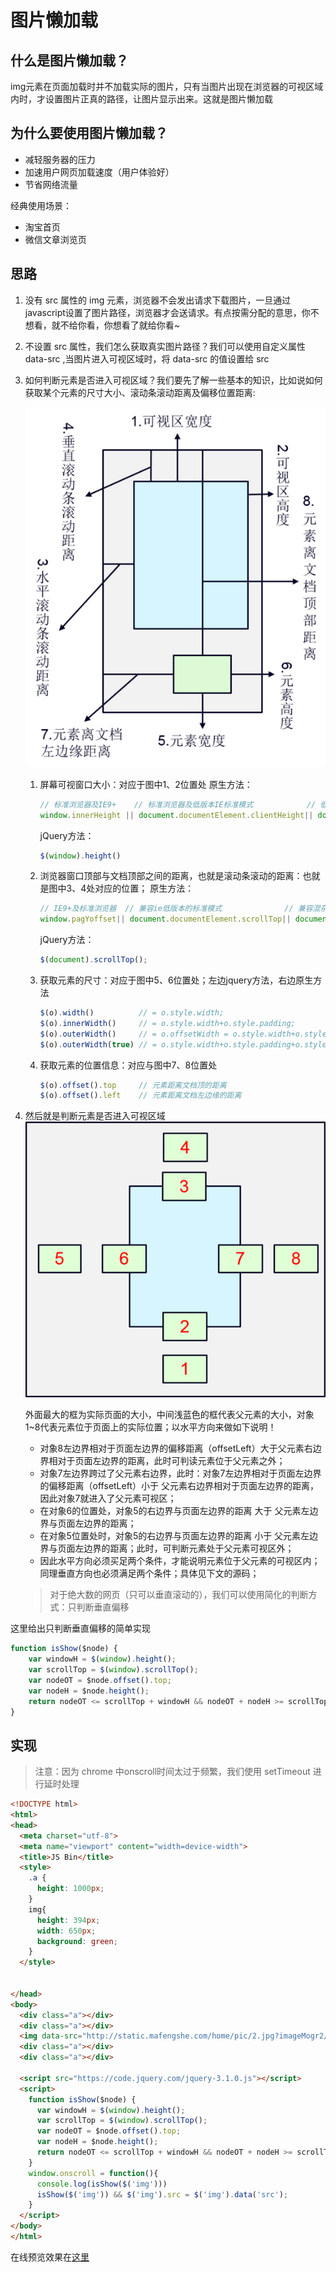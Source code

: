 # 图片懒加载

## 什么是图片懒加载？

img元素在页面加载时并不加载实际的图片，只有当图片出现在浏览器的可视区域内时，才设置图片正真的路径，让图片显示出来。这就是图片懒加载

## 为什么要使用图片懒加载？

- 减轻服务器的压力
- 加速用户网页加载速度（用户体验好）
- 节省网络流量

经典使用场景：
- 淘宝首页
- 微信文章浏览页

## 思路

1. 没有 src 属性的 img 元素，浏览器不会发出请求下载图片，一旦通过javascript设置了图片路径，浏览器才会送请求。有点按需分配的意思，你不想看，就不给你看，你想看了就给你看~
2. 不设置 src 属性，我们怎么获取真实图片路径？我们可以使用自定义属性 data-src ,当图片进入可视区域时，将 data-src 的值设置给 src
3. 如何判断元素是否进入可视区域？我们要先了解一些基本的知识，比如说如何获取某个元素的尺寸大小、滚动条滚动距离及偏移位置距离:

    ![](images/window.png)

    1. 屏幕可视窗口大小：对应于图中1、2位置处
        原生方法：
        ```javascript
        // 标准浏览器及IE9+    // 标准浏览器及低版本IE标准模式            // 低版本混杂模式
        window.innerHeight || document.documentElement.clientHeight|| document.body.clientHeight
        ```
        jQuery方法： 
        ```javascript
        $(window).height()
        ```

    2. 浏览器窗口顶部与文档顶部之间的距离，也就是滚动条滚动的距离：也就是图中3、4处对应的位置；
        原生方法：
        ```javascript
        // IE9+及标准浏览器  // 兼容ie低版本的标准模式              // 兼容混杂模式；
        window.pagYoffset|| document.documentElement.scrollTop|| document.body.scrollTop
        ```
        jQuery方法：
        ```javascript
        $(document).scrollTop();
        ```

    3. 获取元素的尺寸：对应于图中5、6位置处；左边jquery方法，右边原生方法
        ```javascript
        $(o).width()          // = o.style.width;
        $(o).innerWidth()     // = o.style.width+o.style.padding;
        $(o).outerWidth()     // = o.offsetWidth = o.style.width+o.style.padding+o.style.border;
        $(o).outerWidth(true) // = o.style.width+o.style.padding+o.style.border+o.style.margin;
        ```
    4. 获取元素的位置信息：对应与图中7、8位置处
        ```javascript
        $(o).offset().top     // 元素距离文档顶的距离
        $(o).offset().left    // 元素距离文档左边缘的距离
        ```
4. 然后就是判断元素是否进入可视区域
    ![](images/in.png)
    
    外面最大的框为实际页面的大小，中间浅蓝色的框代表父元素的大小，对象1~8代表元素位于页面上的实际位置；以水平方向来做如下说明！
    - 对象8左边界相对于页面左边界的偏移距离（offsetLeft）大于父元素右边界相对于页面左边界的距离，此时可判读元素位于父元素之外；
    - 对象7左边界跨过了父元素右边界，此时：对象7左边界相对于页面左边界的偏移距离（offsetLeft）小于 父元素右边界相对于页面左边界的距离，因此对象7就进入了父元素可视区；
    - 在对象6的位置处，对象5的右边界与页面左边界的距离 大于 父元素左边界与页面左边界的距离；
    - 在对象5位置处时，对象5的右边界与页面左边界的距离 小于 父元素左边界与页面左边界的距离；此时，可判断元素处于父元素可视区外；
    - 因此水平方向必须买足两个条件，才能说明元素位于父元素的可视区内；同理垂直方向也必须满足两个条件；具体见下文的源码；
    > 对于绝大数的网页（只可以垂直滚动的），我们可以使用简化的判断方式：只判断垂直偏移

这里给出只判断垂直偏移的简单实现

```javascript
function isShow($node) {
    var windowH = $(window).height();
    var scrollTop = $(window).scrollTop();
    var nodeOT = $node.offset().top;
    var nodeH = $node.height();
    return nodeOT <= scrollTop + windowH && nodeOT + nodeH >= scrollTop
}
```

## 实现

> 注意：因为 chrome 中onscroll时间太过于频繁，我们使用 setTimeout 进行延时处理

```html
<!DOCTYPE html>
<html>
<head>
  <meta charset="utf-8">
  <meta name="viewport" content="width=device-width">
  <title>JS Bin</title>
  <style>
    .a {
      height: 1000px;
    }
    img{
      height: 394px;
      width: 650px;
      background: green;
    }
  </style>

  
</head>
<body>
  <div class="a"></div>
  <div class="a"></div>
  <img data-src="http://static.mafengshe.com/home/pic/2.jpg?imageMogr2/quality/40" alt="">
  <div class="a"></div>
  <div class="a"></div>
  
  <script src="https://code.jquery.com/jquery-3.1.0.js"></script>
  <script>
    function isShow($node) {
      var windowH = $(window).height();
      var scrollTop = $(window).scrollTop();
      var nodeOT = $node.offset().top;
      var nodeH = $node.height();
      return nodeOT <= scrollTop + windowH && nodeOT + nodeH >= scrollTop
    }
    window.onscroll = function(){
      console.log(isShow($('img')))
      isShow($('img')) && $('img').src = $('img').data('src');
    }
  </script>
</body>
</html>
```
在线预览效果在[这里](https://mafengshe.github.io/fe-demo/lazy-img.html)
